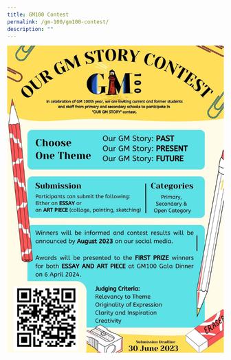 ```yaml
---
title: GM100 Contest
permalink: /gm-100/gm100-contest/
description: ""
---
```

![](/images/our%20gm%20story%20poster%20jpg%20(final).jpg)